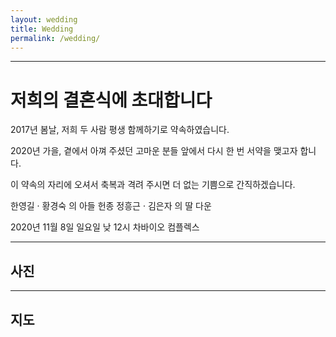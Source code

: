 ```yaml
---
layout: wedding
title: Wedding
permalink: /wedding/
---
```

---
# 저희의 결혼식에 초대합니다

2017년 봄날,
저희 두 사람 평생 함께하기로 약속하였습니다.

2020년 가을,
곁에서 아껴 주셨던 고마운 분들 앞에서
다시 한 번 서약을 맺고자 합니다.

이 약속의 자리에 오셔서 축복과 격려 주시면
더 없는 기쁨으로 간직하겠습니다.

한영길 · 황경숙 의 아들 헌종
정흥근 · 김은자 의 딸 다운

2020년 11월 8일 일요일 낮 12시
차바이오 컴플렉스

---

## 사진

---

## 지도